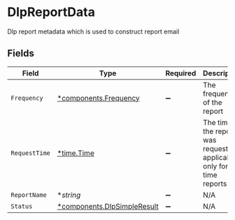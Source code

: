 # DlpReportData

Dlp report metadata which is used to construct report email


## Fields

| Field                                                                     | Type                                                                      | Required                                                                  | Description                                                               |
| ------------------------------------------------------------------------- | ------------------------------------------------------------------------- | ------------------------------------------------------------------------- | ------------------------------------------------------------------------- |
| `Frequency`                                                               | [*components.Frequency](../../models/components/frequency.md)             | :heavy_minus_sign:                                                        | The frequency of the report                                               |
| `RequestTime`                                                             | [*time.Time](https://pkg.go.dev/time#Time)                                | :heavy_minus_sign:                                                        | The time the report was requested, applicable only for one time reports   |
| `ReportName`                                                              | **string*                                                                 | :heavy_minus_sign:                                                        | N/A                                                                       |
| `Status`                                                                  | [*components.DlpSimpleResult](../../models/components/dlpsimpleresult.md) | :heavy_minus_sign:                                                        | N/A                                                                       |